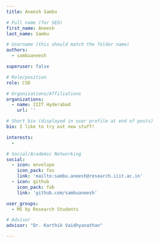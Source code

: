 ```yaml
---
title: Aneesh Sambu

# Full name (for SEO)
first_name: Aneesh
last_name: Sambu

# Username (this should match the folder name)
authors:
  - sambuaneesh

superuser: false

# Role/position
role: CSD

# Organizations/Affiliations
organizations:
  - name: IIIT Hyderabad
    url: ''

# Short bio (displayed in user profile at end of posts)
bio: I like to try out new stuff!

interests:
  - 

# Social/Academic Networking
social:
  - icon: envelope
    icon_pack: fas
    link: 'mailto:sambu.aneesh@research.iiit.ac.in'
  - icon: github
    icon_pack: fab
    link: 'github.com/sambuaneesh'

user_groups:
  - MS by Research Students

# Advisor
advisor: "Dr. Karthik Vaidhyanathan"

---
```

